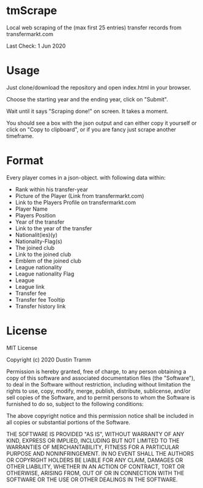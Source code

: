 # tmScrape
Local web scraping of the (max first 25 entries) transfer records from transfermarkt.com

Last Check: 1 Jun 2020
# Usage
Just clone/download the repository and open index.html in your browser.

Choose the starting year and the ending year, click on "Submit".

Wait until it says "Scraping done!" on screen. It takes a moment.

You should see a box with the json output and can either copy it yourself or click on "Copy to clipboard", or if you are fancy just scrape another timeframe.

# Format
Every player comes in a json-object. with following data within:
* Rank within his transfer-year
* Picture of the Player (Link from transfermarkt.com)
* Link to the Players Profile on transfermarkt.com
* Player Name
* Players Position
* Year of the transfer
* Link to the year of the transfer
* Nationalit(ies)(y)
* Nationality-Flag(s)
* The joined club
* Link to the joined club
* Emblem of the joined club
* League nationality
* League nationality Flag
* League
* League link
* Transfer fee
* Transfer fee Tooltip
* Transfer history link

# License
MIT License

Copyright (c) 2020 Dustin Tramm

Permission is hereby granted, free of charge, to any person obtaining a copy
of this software and associated documentation files (the "Software"), to deal
in the Software without restriction, including without limitation the rights
to use, copy, modify, merge, publish, distribute, sublicense, and/or sell
copies of the Software, and to permit persons to whom the Software is
furnished to do so, subject to the following conditions:

The above copyright notice and this permission notice shall be included in all
copies or substantial portions of the Software.

THE SOFTWARE IS PROVIDED "AS IS", WITHOUT WARRANTY OF ANY KIND, EXPRESS OR
IMPLIED, INCLUDING BUT NOT LIMITED TO THE WARRANTIES OF MERCHANTABILITY,
FITNESS FOR A PARTICULAR PURPOSE AND NONINFRINGEMENT. IN NO EVENT SHALL THE
AUTHORS OR COPYRIGHT HOLDERS BE LIABLE FOR ANY CLAIM, DAMAGES OR OTHER
LIABILITY, WHETHER IN AN ACTION OF CONTRACT, TORT OR OTHERWISE, ARISING FROM,
OUT OF OR IN CONNECTION WITH THE SOFTWARE OR THE USE OR OTHER DEALINGS IN THE
SOFTWARE.
